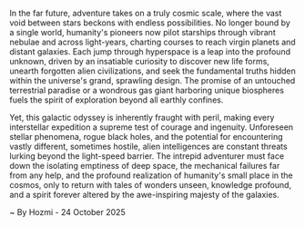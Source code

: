
In the far future, adventure takes on a truly cosmic scale, where the vast void between stars beckons with endless possibilities. No longer bound by a single world, humanity's pioneers now pilot starships through vibrant nebulae and across light-years, charting courses to reach virgin planets and distant galaxies. Each jump through hyperspace is a leap into the profound unknown, driven by an insatiable curiosity to discover new life forms, unearth forgotten alien civilizations, and seek the fundamental truths hidden within the universe's grand, sprawling design. The promise of an untouched terrestrial paradise or a wondrous gas giant harboring unique biospheres fuels the spirit of exploration beyond all earthly confines.

Yet, this galactic odyssey is inherently fraught with peril, making every interstellar expedition a supreme test of courage and ingenuity. Unforeseen stellar phenomena, rogue black holes, and the potential for encountering vastly different, sometimes hostile, alien intelligences are constant threats lurking beyond the light-speed barrier. The intrepid adventurer must face down the isolating emptiness of deep space, the mechanical failures far from any help, and the profound realization of humanity's small place in the cosmos, only to return with tales of wonders unseen, knowledge profound, and a spirit forever altered by the awe-inspiring majesty of the galaxies.

~ By Hozmi - 24 October 2025
